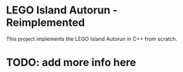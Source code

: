 # LEGO Island Autorun - Reimplemented

This project implements the LEGO Island Autorun in C++ from scratch.

# TODO: add more info here

